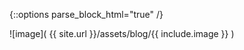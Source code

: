 {::options parse_block_html="true" /}
<div class="image-row image-row-lg">
![image]( {{ site.url }}/assets/blog/{{ include.image }} )
</div>